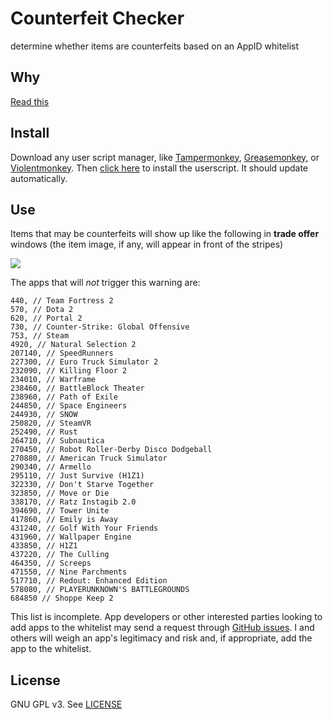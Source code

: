 # Counterfeit Checker
determine whether items are counterfeits based on an AppID whitelist

## Why
[Read this](https://redd.it/9315ju)

## Install
Download any user script manager, like [Tampermonkey](https://tampermonkey.net/), [Greasemonkey](https://www.greasespot.net/), or [Violentmonkey](https://violentmonkey.github.io/). Then [click here](https://raw.github.com/antigravities/CounterfeitChecker/counterfeitchecker.user.js) to install the userscript. It should update automatically.

## Use
Items that may be counterfeits will show up like the following in **trade offer** windows (the item image, if any, will appear in front of the stripes)

![](https://up.antigraviti.es/2018/07/97ac848f.png)

The apps that will *not* trigger this warning are:
```
440, // Team Fortress 2
570, // Dota 2
620, // Portal 2
730, // Counter-Strike: Global Offensive
753, // Steam
4920, // Natural Selection 2
207140, // SpeedRunners
227300, // Euro Truck Simulator 2
232090, // Killing Floor 2
234010, // Warframe
238460, // BattleBlock Theater
238960, // Path of Exile
244850, // Space Engineers
244930, // SNOW
250820, // SteamVR
252490, // Rust
264710, // Subnautica
270450, // Robot Roller-Derby Disco Dodgeball
270880, // American Truck Simulator
290340, // Armello
295110, // Just Survive (H1Z1)
322330, // Don't Starve Together
323850, // Move or Die
338170, // Ratz Instagib 2.0
394690, // Tower Unite
417860, // Emily is Away
431240, // Golf With Your Friends
431960, // Wallpaper Engine
433850, // H1Z1
437220, // The Culling
464350, // Screeps
471550, // Nine Parchments
517710, // Redout: Enhanced Edition
578080, // PLAYERUNKNOWN'S BATTLEGROUNDS
684850 // Shoppe Keep 2
```

This list is incomplete. App developers or other interested parties looking to add apps to the whitelist may send a request through [GitHub issues](https://github.com/antigravities/CounterfeitChecker/issues). I and others will weigh an app's legitimacy and risk and, if appropriate, add the app to the whitelist.

## License
GNU GPL v3. See [LICENSE](LICENSE)
